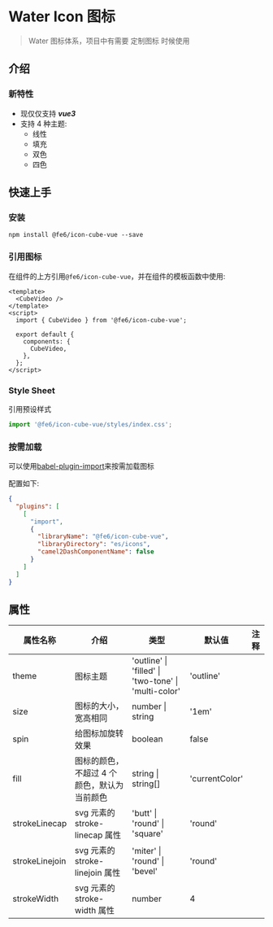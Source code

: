<!-- @format -->

# Water Icon 图标

> Water 图标体系，项目中有需要 定制图标 时候使用

## 介绍

### 新特性

- 现仅仅支持 **_vue3_**
- 支持 4 种主题:
  - 线性
  - 填充
  - 双色
  - 四色

## 快速上手

### 安装

```
npm install @fe6/icon-cube-vue --save
```

### 引用图标

在组件的上方引用`@fe6/icon-cube-vue`，并在组件的模板函数中使用:

```vue
<template>
  <CubeVideo />
</template>
<script>
  import { CubeVideo } from '@fe6/icon-cube-vue';

  export default {
    components: {
      CubeVideo,
    },
  };
</script>
```

### Style Sheet

引用预设样式

```typescript
import '@fe6/icon-cube-vue/styles/index.css';
```

### 按需加载

可以使用[babel-plugin-import](https://github.com/ant-design/babel-plugin-import)来按需加载图标

配置如下:

```json
{
  "plugins": [
    [
      "import",
      {
        "libraryName": "@fe6/icon-cube-vue",
        "libraryDirectory": "es/icons",
        "camel2DashComponentName": false
      }
    ]
  ]
}
```

## 属性

| 属性名称       | 介绍                                        | 类型                                                             | 默认值         | 注释 |
| -------------- | ------------------------------------------- | ---------------------------------------------------------------- | -------------- | ---- |
| theme          | 图标主题                                    | 'outline' &#124; 'filled' &#124; 'two-tone' &#124; 'multi-color' | 'outline'      |
| size           | 图标的大小，宽高相同                        | number &#124; string                                             | '1em'          |
| spin           | 给图标加旋转效果                            | boolean                                                          | false          |
| fill           | 图标的颜色，不超过 4 个颜色，默认为当前颜色 | string &#124; string[]                                           | 'currentColor' |
| strokeLinecap  | svg 元素的 stroke-linecap 属性              | 'butt' &#124; 'round' &#124; 'square'                            | 'round'        |
| strokeLinejoin | svg 元素的 stroke-linejoin 属性             | 'miter' &#124; 'round' &#124; 'bevel'                            | 'round'        |
| strokeWidth    | svg 元素的 stroke-width 属性                | number                                                           | 4              |
